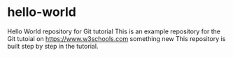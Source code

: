 # hello-world
Hello World repository for Git tutorial
This is an example repository for the Git tutoial on https://www.w3schools.com
something new
This repository is built step by step in the tutorial.
